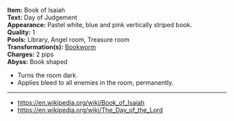 **Item:** Book of Isaiah
<br>
**Text:** Day of Judgement
<br>
**Appearance:** Pastel white, blue and pink vertically striped book.
<br>
**Quality:** 1
<br>
**Pools:** Library, Angel room, Treasure room
<br>
**Transformation(s):** [Bookworm](https://bindingofisaacrebirth.fandom.com/wiki/Bookworm)
<br>
**Charges:** 2 pips
<br>
**Abyss:** Book shaped

- Turns the room dark.
- Applies bleed to all enemies in the room, permanently.

---

- https://en.wikipedia.org/wiki/Book_of_Isaiah
- https://en.wikipedia.org/wiki/The_Day_of_the_Lord